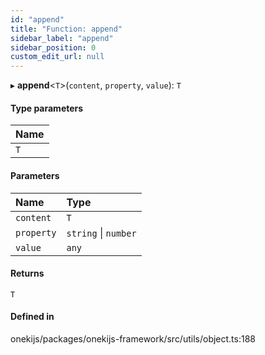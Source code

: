 ```yaml
---
id: "append"
title: "Function: append"
sidebar_label: "append"
sidebar_position: 0
custom_edit_url: null
---
```


▸ **append**<`T`\>(`content`, `property`, `value`): `T`

#### Type parameters

| Name |
| :------ |
| `T` |

#### Parameters

| Name | Type |
| :------ | :------ |
| `content` | `T` |
| `property` | `string` \| `number` |
| `value` | `any` |

#### Returns

`T`

#### Defined in

onekijs/packages/onekijs-framework/src/utils/object.ts:188
